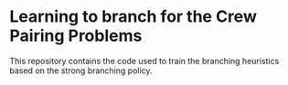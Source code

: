 # Learning to branch for the Crew Pairing Problems
This repository contains the code used to train the branching heuristics based on the strong branching policy.

